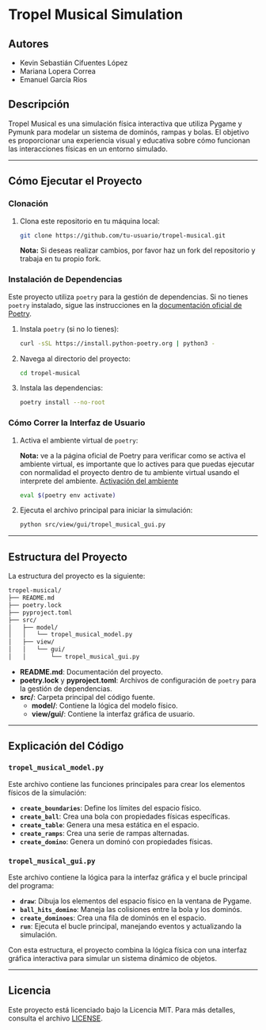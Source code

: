 # Tropel Musical Simulation

## Autores

- Kevin Sebastián Cifuentes López
- Mariana Lopera Correa
- Emanuel García Ríos

## Descripción

Tropel Musical es una simulación física interactiva que utiliza Pygame y Pymunk para modelar un sistema de dominós, rampas y bolas. El objetivo es proporcionar una experiencia visual y educativa sobre cómo funcionan las interacciones físicas en un entorno simulado.

---

## Cómo Ejecutar el Proyecto

### Clonación

1. Clona este repositorio en tu máquina local:

   ```bash
   git clone https://github.com/tu-usuario/tropel-musical.git
   ```

   **Nota:** Si deseas realizar cambios, por favor haz un fork del repositorio y trabaja en tu propio fork.

### Instalación de Dependencias

Este proyecto utiliza `poetry` para la gestión de dependencias. Si no tienes `poetry` instalado, sigue las instrucciones en la [documentación oficial de Poetry](https://python-poetry.org/docs/).

1. Instala `poetry` (si no lo tienes):

   ```bash
   curl -sSL https://install.python-poetry.org | python3 -
   ```

2. Navega al directorio del proyecto:

   ```bash
   cd tropel-musical
   ```

3. Instala las dependencias:

   ```bash
   poetry install --no-root
   ```

### Cómo Correr la Interfaz de Usuario

1. Activa el ambiente virtual de `poetry`:

   **Nota:** ve a la página oficial de Poetry para verificar como se activa el ambiente virtual, es importante que lo actives para que puedas ejecutar con normalidad el proyecto dentro de tu ambiente virtual usando el interprete del ambiente. [Activación del ambiente](https://python-poetry.org/docs/managing-environments/#bash-csh-zsh)

   ```bash
   eval $(poetry env activate)
   ```

2. Ejecuta el archivo principal para iniciar la simulación:

   ```bash
   python src/view/gui/tropel_musical_gui.py
   ```

---

## Estructura del Proyecto

La estructura del proyecto es la siguiente:

```bash
tropel-musical/
├── README.md
├── poetry.lock
├── pyproject.toml
├── src/
│   ├── model/
│   │   └── tropel_musical_model.py
│   ├── view/
│   │   └── gui/
│   │       └── tropel_musical_gui.py
```

- **README.md**: Documentación del proyecto.
- **poetry.lock** y **pyproject.toml**: Archivos de configuración de `poetry` para la gestión de dependencias.
- **src/**: Carpeta principal del código fuente.
  - **model/**: Contiene la lógica del modelo físico.
  - **view/gui/**: Contiene la interfaz gráfica de usuario.

---

## Explicación del Código

### `tropel_musical_model.py`

Este archivo contiene las funciones principales para crear los elementos físicos de la simulación:

- **`create_boundaries`**: Define los límites del espacio físico.
- **`create_ball`**: Crea una bola con propiedades físicas específicas.
- **`create_table`**: Genera una mesa estática en el espacio.
- **`create_ramps`**: Crea una serie de rampas alternadas.
- **`create_domino`**: Genera un dominó con propiedades físicas.

### `tropel_musical_gui.py`

Este archivo contiene la lógica para la interfaz gráfica y el bucle principal del programa:

- **`draw`**: Dibuja los elementos del espacio físico en la ventana de Pygame.
- **`ball_hits_domino`**: Maneja las colisiones entre la bola y los dominós.
- **`create_dominoes`**: Crea una fila de dominós en el espacio.
- **`run`**: Ejecuta el bucle principal, manejando eventos y actualizando la simulación.

Con esta estructura, el proyecto combina la lógica física con una interfaz gráfica interactiva para simular un sistema dinámico de objetos.

---

## Licencia

Este proyecto está licenciado bajo la Licencia MIT. Para más detalles, consulta el archivo [LICENSE](./LICENSE).

